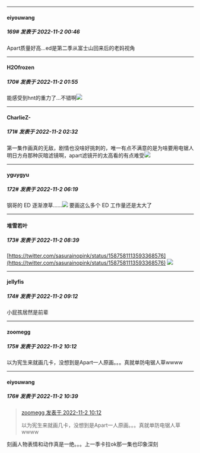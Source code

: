 

*****

####  eiyouwang  
##### 169#       发表于 2022-11-2 00:46

Apart质量好高…ed是第二季从富士山回来后的老妈视角



*****

####  H2Ofrozen  
##### 170#       发表于 2022-11-2 01:55

能感受到hnt的重力了...不错啊<img src="https://static.saraba1st.com/image/smiley/face2017/074.png" referrerpolicy="no-referrer">

*****

####  CharlieZ-  
##### 171#       发表于 2022-11-2 02:32

第一集作画真的无敌，剧情也没啥好挑刺的，唯一有点不满意的是为啥要用电锯人明日方舟那种灰暗滤镜啊，apart滤镜开的太高看的有点难受<img src="https://static.saraba1st.com/image/smiley/face2017/001.png" referrerpolicy="no-referrer">



*****

####  yguygyu  
##### 172#       发表于 2022-11-2 06:19

钢哥的 ED 逐渐潦草……<img src="https://static.saraba1st.com/image/smiley/face2017/037.png" referrerpolicy="no-referrer">
要画这么多个 ED 工作量还是太大了



*****

####  堆雪若叶  
##### 173#       发表于 2022-11-2 08:39

[https://twitter.com/sasurainopink/status/1587581113593368576](https://twitter.com/sasurainopink/status/1587581113593368576)
<img src="https://i.wpic.cc/g/2022/11/02/6361bc1adc5df.jpg" referrerpolicy="no-referrer">



*****

####  jellyfis  
##### 174#       发表于 2022-11-2 09:12

小屁孩居然是前辈



*****

####  zoomegg  
##### 175#       发表于 2022-11-2 10:12

以为宪生来就画几卡，没想到是Apart一人原画。。。真就单防电锯人草wwww



*****

####  eiyouwang  
##### 176#       发表于 2022-11-2 10:39

<blockquote><a href="httphttps://bbs.saraba1st.com/2b/forum.php?mod=redirect&amp;goto=findpost&amp;pid=58236470&amp;ptid=1993868" target="_blank">zoomegg 发表于 2022-11-2 10:12</a>

以为宪生来就画几卡，没想到是Apart一人原画。。。真就单防电锯人草wwww</blockquote>
刻画人物表情和动作真是一绝。。。上一季卡拉ok那一集也印象深刻

